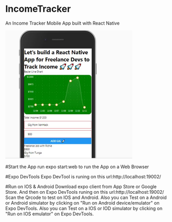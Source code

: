 # IncomeTracker
An Income Tracker Mobile App built with React Native

<img src="https://github.com/richardiyama/IncomeTracker/blob/master/assets/income.JPG" height="400" />

#Start the App
run expo start:web to run the App on a Web Browser

#Expo DevTools
Expo DevTool is runing on this url:http://localhost:19002/

#Run on IOS & Android
Download expo client from App Store or Google Store.
And then on Expo DevTools runing on this url:http://localhost:19002/
Scan the Qrcode to test on IOS and Android.
Also you can Test on a Android or Android simulator by clicking on "Run on Android device/emulator" on Expo DevTools.
Also you can Test on a IOS or IOD simulator by clicking on "Run on IOS emulator" on Expo DevTools.


